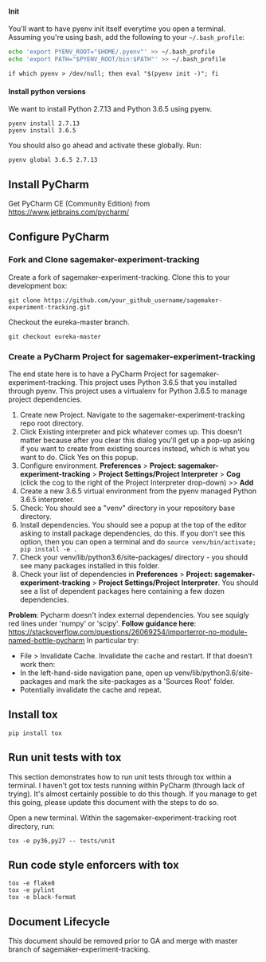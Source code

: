#### Init
You'll want to have pyenv init itself everytime you open a terminal. Assuming you're using bash, add the following to your `~/.bash_profile`:

```bash
echo 'export PYENV_ROOT="$HOME/.pyenv"' >> ~/.bash_profile
echo 'export PATH="$PYENV_ROOT/bin:$PATH"' >> ~/.bash_profile
```

```
if which pyenv > /dev/null; then eval "$(pyenv init -)"; fi
```

#### Install python versions
We want to install Python 2.7.13 and Python 3.6.5 using pyenv.

```
pyenv install 2.7.13
pyenv install 3.6.5
```

You should also go ahead and activate these globally. Run:

```
pyenv global 3.6.5 2.7.13
```

## Install PyCharm
Get PyCharm CE (Community Edition) from https://www.jetbrains.com/pycharm/

## Configure PyCharm

### Fork and Clone sagemaker-experiment-tracking
Create a fork of sagemaker-experiment-tracking. Clone this to your development box:

```
git clone https://github.com/your_github_username/sagemaker-experiment-tracking.git
```

Checkout the eureka-master branch. 

```
git checkout eureka-master
```

### Create a PyCharm Project for sagemaker-experiment-tracking
The end state here is to have a PyCharm Project for sagemaker-experiment-tracking. This project uses Python 3.6.5 that you installed through pyenv. This project uses a virtualenv for Python 3.6.5 to manage project dependencies. 

1. Create new Project. Navigate to the sagemaker-experiment-tracking repo root directory.
2. Click Existing interpreter and pick whatever comes up. This doesn't matter because after you clear this dialog you'll get up a pop-up asking if you want to create from existing sources instead, which is what you want to do. Click Yes on this popup.
3. Configure environment. **Preferences** > **Project: sagemaker-experiment-tracking** > **Project Settings/Project Interpreter** > **Cog** (click the cog to the right of the Project Interpreter drop-down) >> **Add**
4. Create a new 3.6.5 virtual environment from the pyenv managed Python 3.6.5 interpreter.
5. Check: You should see a "venv" directory in your repository base directory.
6. Install dependencies. You should see a popup at the top of the editor asking to install package dependencies, do this. If you don't see this option, then you can open a terminal and do ``source venv/bin/activate; pip install -e .``
7. Check your venv/lib/python3.6/site-packages/ directory - you should see many packages installed in this folder.
8. Check your list of dependencies in **Preferences** > **Project: sagemaker-experiment-tracking** > **Project Settings/Project Interpreter**. You should see a list of dependent packages here containing a few dozen dependencies.

**Problem**: Pycharm doesn't index external dependencies. You see squigly red lines under 'numpy' or 'scipy'. **Follow guidance here**:  https://stackoverflow.com/questions/26069254/importerror-no-module-named-bottle-pycharm In particular try:
- File > Invalidate Cache. Invalidate the cache and restart. If that doesn't work then:
- In the left-hand-side navigation pane, open up venv/lib/python3.6/site-packages and mark the site-packages as a 'Sources Root' folder.
- Potentially invalidate the cache and repeat.

## Install tox
``pip install tox``

## Run unit tests with tox
This section demonstrates how to run unit tests through tox within a terminal. I haven't got tox tests running within PyCharm (through lack of trying). It's almost certainly possible to do this though. If you manage to get this going, please update this document with the steps to do so.

Open a new terminal. Within the sagemaker-experiment-tracking root directory, run:

```
tox -e py36,py27 -- tests/unit
```

## Run code style enforcers with tox
```
tox -e flake8
tox -e pylint
tox -e black-format
```

## Document Lifecycle
This document should be removed prior to GA and merge with master branch of sagemaker-experiment-tracking.